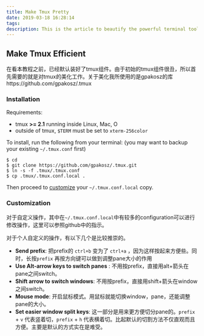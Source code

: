 ```yaml
---
title: Make Tmux Pretty
date: 2019-03-18 16:28:14
tags:
description: This is the article to beautify the powerful terminal tool -- Tmux
---
```


## Make Tmux Efficient

在看本教程之前，已经默认装好了tmux组件。由于初始的tmux组件很丑，所以首先需要的就是对tmux的美化工作。关于美化我所使用的是gpakosz的库https://github.com/gpakosz/.tmux

### Installation

Requirements:

* tmux **>= 2.1** running inside Linux, Mac, O
* outside of tmux, `$TERM` must be set to `xterm-256color`

To install, run the following from your terminal: (you may want to backup your existing `~/.tmux.conf` first)

```
$ cd
$ git clone https://github.com/gpakosz/.tmux.git
$ ln -s -f .tmux/.tmux.conf
$ cp .tmux/.tmux.conf.local .
```

Then proceed to [customize](https://github.com/gpakosz/.tmux#enabling-the-powerline-look) your `~/.tmux.conf.local` copy.



### Customization

对于自定义操作，其中在`~/.tmux.conf.local`中有较多的configuration可以进行修改操作，这里可以参照github中的指示。

对于个人自定义的操作，有以下几个是比较推崇的。

* **Send prefix**:  把prefix的 `ctrl+b` 变为了 `ctrl+a` ，因为这样按起来方便些。同时，长按`prefix` 再按方向键可以做到调整pane大小的作用
* **Use Alt-arrow keys to switch panes** : 不用按prefix，直接用alt+箭头在pane之间switch。
* **Shift arrow to switch windows**: 不用按prefix，直接用shift+箭头在window之间switch。
* **Mouse mode**: 开启鼠标模式。用鼠标就能切换window，pane，还能调整pane的大小。
* **Set easier window split keys**: 这一部分是用来更方便切分pane的。`prefix` + `v` 代表竖着切，`prefix` + `h` 代表横着切。比起默认的切割方法不仅直观而且方便。主要是默认的方式实在是难受。